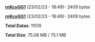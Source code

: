 [**rnKcyGG1**](/data/rnKcyGG1.txt) (23/02/23 - 18:49)- 2409 bytes

[**rnKcyGG1**](/data/rnKcyGG1.txt) (23/02/23 - 18:49)- 2409 bytes

**Total Datas**: 11519

**Total Size**: 75.08 MB / 75.1 MB